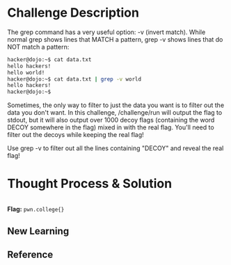 # Challenge Description
The grep command has a very useful option: -v (invert match). While normal grep shows lines that MATCH a pattern, grep -v shows lines that do NOT match a pattern:
```bash
hacker@dojo:~$ cat data.txt
hello hackers!
hello world!
hacker@dojo:~$ cat data.txt | grep -v world
hello hackers!
hacker@dojo:~$
```
Sometimes, the only way to filter to just the data you want is to filter out the data you don't want. In this challenge, /challenge/run will output the flag to stdout, but it will also output over 1000 decoy flags (containing the word DECOY somewhere in the flag) mixed in with the real flag. You'll need to filter out the decoys while keeping the real flag!

Use grep -v to filter out all the lines containing "DECOY" and reveal the real flag!
# Thought Process & Solution

```bash

```
**Flag:** `pwn.college{}`
## New Learning
## Reference
